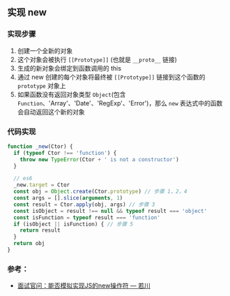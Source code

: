 ## 实现 new

### 实现步骤

1. 创建一个全新的对象
2. 这个对象会被执行 `[[Prototype]]` (也就是 `__proto__` 链接)
3. 生成的新对象会绑定到函数调用的 this
4. 通过 new 创建的每个对象将最终被 `[[Prototype]]` 链接到这个函数的 `prototype` 对象上
5. 如果函数没有返回对象类型 `Object`(包含 `Function`、'Array'、'Date'、'RegExp'、'Error')，那么 `new` 表达式中的函数会自动返回这个新的对象

### 代码实现

```javascript
function _new(Ctor) {
  if (typeof Ctor !== 'function') {
    throw new TypeError(Ctor + ' is not a constructor')
  }

  // es6 
  _new.target = Ctor
  const obj = Object.create(Ctor.prototype) // 步骤 1，2，4
  const args = [].slice(arguments, 1)
  const result = Ctor.apply(obj, args) // 步骤 3
  const isObject = result !== null && typeof result === 'object'
  const isFunction = typeof result === 'function'
  if (isObject || isFunction) { // 步骤 5
    return result
  }
  return obj
}
```

### 参考：  

- [面试官问：能否模拟实现JS的new操作符 — 若川](https://juejin.cn/post/6844903704663949325)
